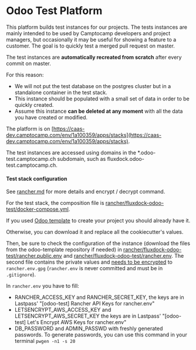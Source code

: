 # Odoo Test Platform

This platform builds test instances for our projects.  The tests instances are
mainly intended to be used by Camptocamp developers and project managers, but
occasionally it may be useful for showing a feature to a customer. The goal is
to quickly test a merged pull request on master.

The test instances are **automatically recreated from scratch** after every
commit on master.

For this reason:
* We will not put the test database on the postgres cluster but in a standalone
  container in the test stack.
* This instance should be populated with a small set of data in order to be
  quickly created.
* Assume this instance **can be deleted at any moment** with all the data you
  have created or modified.

The platform is on
[https://caas-dev.camptocamp.com/env/1a100359/apps/stacks](https://caas-dev.camptocamp.com/env/1a100359/apps/stacks).

The test instances are accessed using domains in the *.odoo-test.camptocamp.ch
subdomain, such as fluxdock.odoo-test.camptocamp.ch.


#### Test stack configuration

See [rancher.md](rancher.md#rancher-environment-setup) for more details and encrypt / decrypt command.

For the test stack, the composition file is [rancher/fluxdock-odoo-test/docker-compose.yml](../rancher/fluxdock-odoo-test/docker-compose.yml).

If you used [Odoo template](https://github.com/camptocamp/odoo-template) to
create your project you should already have it.

Otherwise, you can download it and replace all the cookiecutter's values.

Then, be sure to check the configuration of the instance (download the files
from the odoo-template repository if needed) in
[rancher/fluxdock-odoo-test/rancher.public.env](../rancher/fluxdock-odoo-test/rancher.public.env) and
[rancher/fluxdock-odoo-test/rancher.env](../rancher/fluxdock-odoo-test/rancher.env).  The second file
contains the private values and [needs to be
encrypted](rancher.md#rancher-environment-setup) to `rancher.env.gpg`
(`rancher.env` is never committed and must be in `.gitignore`).

In `rancher.env` you have to fill:
* RANCHER_ACCESS_KEY and RANCHER_SECRET_KEY, the keys are in
  Lastpass' "[odoo-test] Rancher API Keys for rancher.env"
* LETSENCRYPT_AWS_ACCESS_KEY and LETSENCRYPT_AWS_SECRET_KEY the keys are in
  Lastpass' "[odoo-test] Let's Encrypt AWS Keys for rancher.env"
* DB_PASSWORD and ADMIN_PASSWD with freshly generated passwords. To generate
  passwords, you can use this command in your terminal `pwgen -n1 -s 20`
